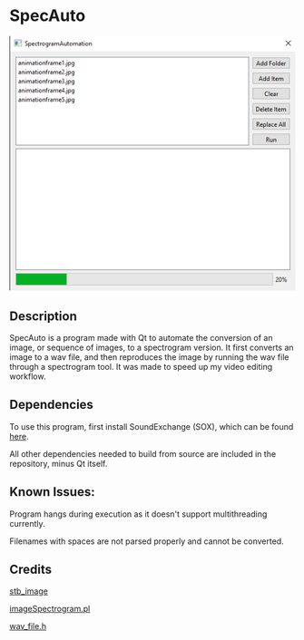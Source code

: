 # SpecAuto

![Preview Image](Screenshot_1.png)

## Description
SpecAuto is a program made with Qt to automate the conversion of an image, or sequence of images, to a spectrogram version. It first converts an image to a wav file, and then reproduces the image by running the wav file through a spectrogram tool. It was made to speed up my video editing workflow.

## Dependencies
To use this program, first install SoundExchange (SOX), which can be found [here](https://sourceforge.net/projects/sox/).

All other dependencies needed to build from source are included in the repository, minus Qt itself.

## Known Issues:
Program hangs during execution as it doesn't support multithreading currently.

Filenames with spaces are not parsed properly and cannot be converted.

## Credits
[stb_image](https://github.com/nothings/stb/blob/master/stb_image.h)

[imageSpectrogram.pl](https://github.com/plurSKI/imageSpectrogram/blob/master/imageSpectrogram.pl)

[wav_file.h](https://github.com/Numerix-DSP/wav_file)
